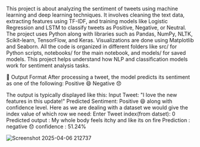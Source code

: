This project is about analyzing the sentiment of tweets using machine learning and deep learning techniques. It involves cleaning the text data, extracting features using TF-IDF, and training models like Logistic Regression and LSTM to classify tweets as Positive, Negative, or Neutral. The project uses Python along with libraries such as Pandas, NumPy, NLTK, Scikit-learn, TensorFlow, and Keras. Visualizations are done using Matplotlib and Seaborn. All the code is organized in different folders like src/ for Python scripts, notebooks/ for the main notebook, and models/ for saved models. This project helps understand how NLP and classification models work for sentiment analysis tasks.

🧾 Output Format
After processing a tweet, the model predicts its sentiment as one of the following:
Positive 😄
Negative 😞


The output is typically displayed like this:
Input Tweet: "I love the new features in this update!"
Predicted Sentiment: Positive 😄 along with confidence level.
Here as we are dealing with a dataset we would give the index value of which row we need:
Enter Tweet index(from datset): 0
Predicted output : My whole body feels itchy and like its on fire
Prediction : negative 😞
confidence : 51.24%

![Screenshot 2025-04-06 212737](https://github.com/user-attachments/assets/c0b14513-b773-437d-8d28-42cba98a8552)

